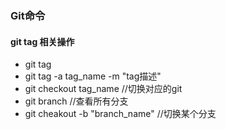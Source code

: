 ### Git命令


#### git tag 相关操作

- git tag
- git tag -a  tag_name -m "tag描述"
- git checkout tag_name //切换对应的git
- git branch   //查看所有分支
- git cheakout -b "branch_name"  //切换某个分支
